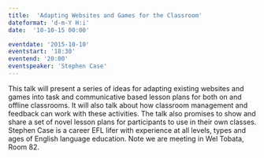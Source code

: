 ```yaml
---
title:  'Adapting Websites and Games for the Classroom'
dateformat: 'd-m-Y H:i'
date:  '10-10-15 00:00'

eventdate: '2015-10-10'
eventstart: '18:30'
eventend: '20:00'
eventspeaker: 'Stephen Case'
---
```


This talk will present a series of ideas for adapting existing websites and games into task and communicative based lesson plans for both on and offline classrooms. It will also talk about how classroom management and feedback can work with these activities. The talk also promises to show and share a set of novel lesson plans for participants to use in their own classes. 
Stephen Case is a career EFL lifer with experience at all levels, types and ages of English language education.
Note we are meeting in Wel Tobata, Room 82.

